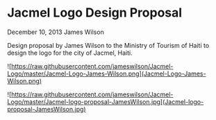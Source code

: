 # Jacmel Logo Design Proposal

December 10, 2013
James Wilson

Design proposal by James Wilson to the Ministry of Tourism of Haiti to design the logo for the city of Jacmel, Haiti.


![https://raw.githubusercontent.com/jameswilson/Jacmel-Logo/master/Jacmel-Logo-James-Wilson.png](Jacmel-Logo-James-Wilson.png)


![https://raw.githubusercontent.com/jameswilson/Jacmel-Logo/master/Jacmel-logo-proposal-JamesWilson.jpg](Jacmel-logo-proposal-JamesWilson.jpg)
